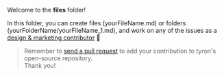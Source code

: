 Welcome to the **files** folder!

In this folder, you can create files (yourFileName.md) or folders (yourFolderName/yourFileName_1.md), and work on any of the issues as a [design & marketing contributor](/community/contributors/design&marketing.md) :high_brightness:

> Remember to [send a pull request](/CONTRIBUTING.md#pull-requests) to add your contribution to tyron's open-source repository.  
Thank you!
